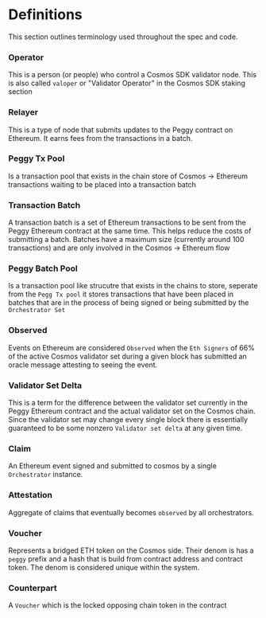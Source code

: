 <!--
order: 1
-->


# Definitions

This section outlines terminology used throughout the spec and code.

### Operator

This is a person (or people) who control a Cosmos SDK validator node. This is also called `valoper` or "Validator Operator" in the Cosmos SDK staking section

### Relayer

This is a type of node that submits updates to the Peggy contract on Ethereum. It earns fees from the transactions in a batch.

### Peggy Tx Pool

Is a transaction pool that exists in the chain store of Cosmos -> Ethereum transactions waiting to be placed into a transaction batch

### Transaction Batch

A transaction batch is a set of Ethereum transactions to be sent from the Peggy Ethereum contract at the same time. This helps reduce the costs of submitting a batch. Batches have a maximum size (currently around 100 transactions) and are only involved in the Cosmos -> Ethereum flow

### Peggy Batch Pool

Is a transaction pool like strucutre that exists in the chains to store, seperate from the `Pegg Tx pool` it stores transactions that have been placed in batches that are in the process of being signed or being submitted by the `Orchestrator Set`

### Observed 

Events on Ethereum are considered `Observed` when the `Eth Signers` of 66% of the active Cosmos validator set during a given block has submitted an oracle message attesting to seeing the event.

### Validator Set Delta

This is a term for the difference between the validator set currently in the Peggy Ethereum contract and the actual validator set on the Cosmos chain. Since the validator set may change every single block there is essentially guaranteed to be some nonzero `Validator set delta` at any given time.

### Claim

An Ethereum event signed and submitted to cosmos by a single `Orchestrator` instance.

### Attestation

Aggregate of claims that eventually becomes `observed` by all orchestrators.

### Voucher

Represents a bridged ETH token on the Cosmos side. Their denom is has a `peggy` prefix and a hash that is build from contract address and contract token. The denom is considered unique within the system.

### Counterpart

A `Voucher` which is the locked opposing chain token in the contract
